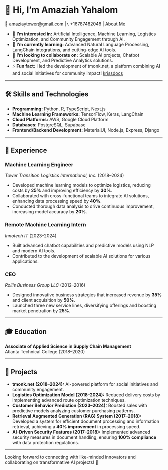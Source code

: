 # 👋 Hi, I’m Amaziah Yahalom
📧 amaziaytower@gmail.com | 📞 +16787482048 | [About Me](https://amaziah.vercel.app/)

- 👀 **I’m interested in:** Artificial Intelligence, Machine Learning, Logistics Optimization, and Community Engagement through AI.  
- 🌱 **I’m currently learning:** Advanced Natural Language Processing, LangChain integrations, and cutting-edge AI tools.  
- 💞️ **I’m looking to collaborate on:** Scalable AI projects, Chatbot Development, and Predictive Analytics solutions.  
- ⚡ **Fun fact:** I led the development of tmonk.net, a platform combining AI and social initiatives for community impact! 
[krissdocs](https://kriss-docs.vercel.app/)
---

## 🛠️ Skills and Technologies
- **Programming:** Python, R, TypeScript, Next.js  
- **Machine Learning Frameworks:** TensorFlow, Keras, LangChain  
- **Cloud Platforms:** AWS, Google Cloud Platform  
- **Databases:** PostgreSQL, Supabase  
- **Frontend/Backend Development:** MaterialUI, Node.js, Express, Django  

---

## 📜 Experience

### Machine Learning Engineer  
*Tower Transition Logistics International, Inc.* (2018–2024)  
- Developed machine learning models to optimize logistics, reducing costs by **25%** and improving efficiency by **30%**.  
- Collaborated with cross-functional teams to integrate AI solutions, enhancing data processing speed by **40%**.  
- Conducted thorough data analysis to drive continuous improvement, increasing model accuracy by **20%**.

### Remote Machine Learning Intern  
*Innotech IT* (2023–2024)  
- Built advanced chatbot capabilities and predictive models using NLP and modern AI tools.  
- Contributed to the development of scalable AI solutions for various applications.

### CEO  
*Rollis Business Group LLC* (2012–2016)  
- Designed innovative business strategies that increased revenue by **35%** and client acquisition by **50%**.  
- Launched three new service lines, diversifying offerings and boosting market penetration by **25%**.

---

## 🎓 Education
**Associate of Applied Science in Supply Chain Management**  
Atlanta Technical College (2018–2020)

---

## 🚀 Projects
- **tmonk.net (2018–2024):** AI-powered platform for social initiatives and community engagement.  
- **Logistics Optimization Model (2018–2024):** Reduced delivery costs by implementing advanced route optimization techniques.  
- **Customer Behavior Prediction (2023–2024):** Boosted sales with predictive models analyzing customer purchasing patterns.  
- **Retrieval Augmented Generation (RAG) System (2017–2018):** Developed a system for efficient document processing and information retrieval, achieving a **40% improvement** in processing speed.  
- **AI-Driven Security Features (2017–2018):** Implemented advanced security measures in document handling, ensuring **100% compliance** with data protection regulations.

---

Looking forward to connecting with like-minded innovators and collaborating on transformative AI projects! 🚀
